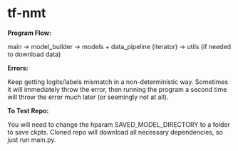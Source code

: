 # tf-nmt

**Program Flow:**

main -> model_builder -> models + data_pipeline (iterator) -> utils (if needed to download data)

**Errors:**

Keep getting logits/labels mismatch in a non-deterministic way. Sometimes it will immediately throw the error, then running the program a second time will throw the error much later (or seemingly not at all).

**To Test Repo:**

You will need to change the hparam SAVED_MODEL_DIRECTORY to a folder to save ckpts.
Cloned repo will download all necessary dependencies, so just run main.py.
